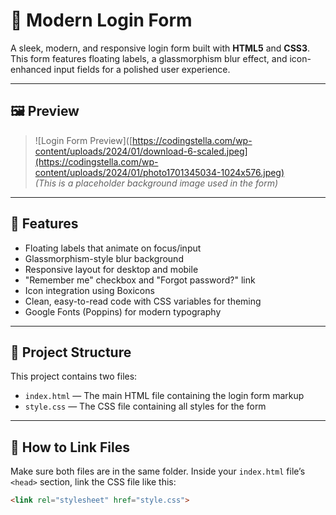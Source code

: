 # 🔐 Modern Login Form

A sleek, modern, and responsive login form built with **HTML5** and **CSS3**. This form features floating labels, a glassmorphism blur effect, and icon-enhanced input fields for a polished user experience.

---

## 🖼️ Preview

> ![Login Form Preview]([https://codingstella.com/wp-content/uploads/2024/01/download-6-scaled.jpeg](https://codingstella.com/wp-content/uploads/2024/01/photo1701345034-1024x576.jpeg)  
> *(This is a placeholder background image used in the form)*

---

## 🚀 Features

- Floating labels that animate on focus/input
- Glassmorphism-style blur background
- Responsive layout for desktop and mobile
- "Remember me" checkbox and "Forgot password?" link
- Icon integration using Boxicons
- Clean, easy-to-read code with CSS variables for theming
- Google Fonts (Poppins) for modern typography

---

## 📁 Project Structure

This project contains two files:

- `index.html` — The main HTML file containing the login form markup
- `style.css` — The CSS file containing all styles for the form

---

## 🔗 How to Link Files

Make sure both files are in the same folder. Inside your `index.html` file’s `<head>` section, link the CSS file like this:

```html
<link rel="stylesheet" href="style.css">


